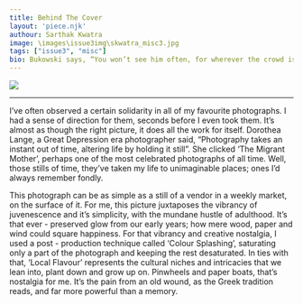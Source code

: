 ```yaml
---
title: Behind The Cover
layout: 'piece.njk'
authour: Sarthak Kwatra
image: \images\issue3img\skwatra_misc3.jpg
tags: ["issue3", "misc"]
bio: Bukowski says, “You won’t see him often, for wherever the crowd is, he is not.” Sarthak is pursuing an undergraduate degree in Economics from Hansraj College, University of Delhi. He is a self-proclaimed musical snob, a coffee aficionado and a gamer. He is into poetry (evidently) and seeks art, cine and music as inspiration. Sarthak is often desperately holding onto memories for ‘a lifetime in repeat.’ He is a featured photographer at Unsplash and he’s never not wearing headphones.
---
```


<img src = "\images\issue3img\cover3.jpg" class="piece-image">

***

I’ve often observed a certain solidarity in all of my favourite photographs. I had a sense of direction for them, seconds before I even took them. It’s almost as though the right picture, it does all the work for itself. Dorothea Lange, a Great Depression era photographer said, “Photography takes an instant out of time, altering life by holding it still”. She clicked ‘The Migrant Mother’, perhaps one of the most celebrated photographs of all time. Well, those stills of time, they’ve taken my life to unimaginable places; ones I’d always remember fondly.

This photograph can be as simple as a still of a vendor in a weekly market, on the surface of it. For me, this picture juxtaposes the vibrancy of juvenescence and it’s simplicity, with the mundane hustle of adulthood. It’s that ever - preserved glow from our early years; how mere wood, paper and wind could square happiness. For that vibrancy and creative nostalgia, I used a post - production technique called ‘Colour Splashing’, saturating only a part of the photograph and keeping the rest desaturated. In ties with that, ‘Local Flavour’ represents the cultural niches and intricacies that we lean into, plant down and grow up on. Pinwheels and paper boats, that’s nostalgia for me. It’s the pain from an old wound, as the Greek tradition reads, and far more powerful than a memory.